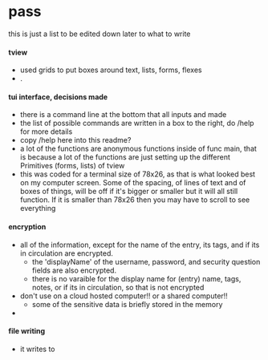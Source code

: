 # pass

this is just a list to be edited down later to what to write


#### tview
- used grids to put boxes around text, lists, forms, flexes
- .


#### tui interface, decisions made
- there is a command line at the bottom that all inputs and made
- the list of possible commands are written in a box to the right, do /help for more details
- copy /help here into this readme?
- a lot of the functions are anonymous functions inside of func main, that is because a lot of the functions are just setting up the different Primitives (forms, lists) of tview
- this was coded for a terminal size of 78x26, as that is what looked best on my computer screen. Some of the spacing, of lines of text and of boxes of things, will be off if it's bigger or smaller but it will all still function. If it is smaller than 78x26 then you may have to scroll to see everything

#### encryption
- all of the information, except for the name of the entry, its tags, and if its in circulation are encrypted. 
  - the 'displayName' of the username, password, and security question fields are also encrypted.
  - there is no varaible for the display name for (entry) name, tags, notes, or if its in circulation, so that is not encrypted
- don't use on a cloud hosted computer!! or a shared computer!! 
  - some of the sensitive data is briefly stored in the memory 
- 

#### file writing
- it writes to 
